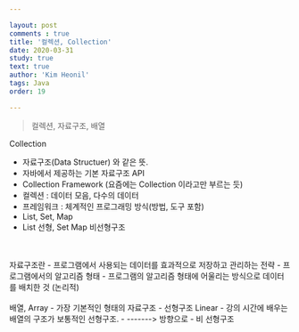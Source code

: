 ```yaml
---

layout: post
comments : true
title: '컬렉션, Collection'
date: 2020-03-31
study: true
text: true
author: 'Kim Heonil'
tags: Java
order: 19

---
```


> 컬렉션, 자료구조, 배열 <br>

Collection
- 자료구조(Data Structuer) 와 같은 뜻.
- 자바에서 제공하는 기본 자료구조 API
- Collection Framework (요즘에는 Collection 이라고만 부르는 듯)
- 컬렉션 : 데이터 모음, 다수의 데이터
- 프레임워크 : 체계적인 프로그래밍 방식(방법, 도구 포함) 
- List, Set, Map
- List 선형, Set Map 비선형구조

<br>
<br>  
자료구조란 
- 프로그램에서 사용되는 데이터를 효과적으로 저장하고 관리하는 전략
- 프로그램에서의 알고리즘 형태
- 프로그램의 알고리즘 형태에 어울리는 방식으로 데이터를 배치한 것 (논리적) 

<br>
<br>
배열, Array
- 가장 기본적인 형태의 자료구조 
- 선형구조 Linear 
- 강의 시간에 배우는 배열의 구조가 보통적인 선형구조. 
- -------> 방향으로
- 비 선형구조 	

<br><br>